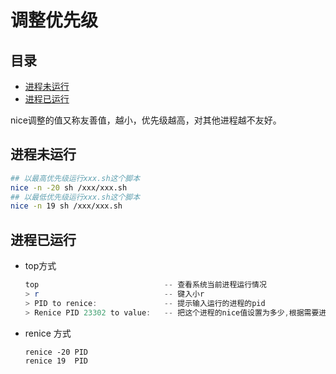 # 调整优先级

## 目录

-   [进程未运行](#进程未运行)
-   [进程已运行](#进程已运行)

nice调整的值又称友善值，越小，优先级越高，对其他进程越不友好。

## 进程未运行

```bash
## 以最高优先级运行xxx.sh这个脚本
nice -n -20 sh /xxx/xxx.sh
## 以最低优先级运行xxx.sh这个脚本
nice -n 19 sh /xxx/xxx.sh
```

## 进程已运行

-   top方式
    ```powershell
    top                            -- 查看系统当前进程运行情况
    > r                            -- 键入小r
    > PID to renice:               -- 提示输入运行的进程的pid
    > Renice PID 23302 to value:   -- 把这个进程的nice值设置为多少,根据需要进行调整top -> c -> 
    ```
-   renice 方式
    ```纯文本
    renice -20 PID
    renice 19  PID
    ```
